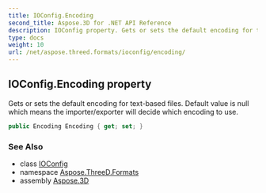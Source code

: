 ```yaml
---
title: IOConfig.Encoding
second_title: Aspose.3D for .NET API Reference
description: IOConfig property. Gets or sets the default encoding for textbased files. Default value is null which means the importer/exporter will decide which encoding to use
type: docs
weight: 10
url: /net/aspose.threed.formats/ioconfig/encoding/
---
```

## IOConfig.Encoding property

Gets or sets the default encoding for text-based files. Default value is null which means the importer/exporter will decide which encoding to use.

```csharp
public Encoding Encoding { get; set; }
```

### See Also

* class [IOConfig](../)
* namespace [Aspose.ThreeD.Formats](../../ioconfig/)
* assembly [Aspose.3D](../../../)


